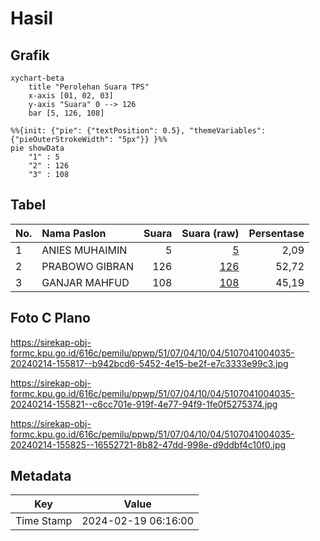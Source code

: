 # Hasil

## Grafik

```mermaid
xychart-beta
    title "Perolehan Suara TPS"
    x-axis [01, 02, 03]
    y-axis "Suara" 0 --> 126
    bar [5, 126, 108]
```

```mermaid
%%{init: {"pie": {"textPosition": 0.5}, "themeVariables": {"pieOuterStrokeWidth": "5px"}} }%%
pie showData
    "1" : 5
    "2" : 126
    "3" : 108
```

## Tabel

| No. | Nama Paslon    | Suara | Suara (raw) | Persentase |
|:--- |:-------------- | -----:| -----------:| ----------:|
| 1   | ANIES MUHAIMIN | 5     | [5][p-1]    | 2,09       |
| 2   | PRABOWO GIBRAN | 126   | [126][p-2]  | 52,72      |
| 3   | GANJAR MAHFUD  | 108   | [108][p-3]  | 45,19      |


[p-1]: https://github.com/gigit-pemilu/pemilu-2024-51-bali/blob/main/pilpres/hitung-suara/sub/51-bali/sub/07-karangasem/sub/04-karangasem/sub/1004-karangasem/sub/035-tps/sub/paslon-1.txt
[p-2]: https://github.com/gigit-pemilu/pemilu-2024-51-bali/blob/main/pilpres/hitung-suara/sub/51-bali/sub/07-karangasem/sub/04-karangasem/sub/1004-karangasem/sub/035-tps/sub/paslon-2.txt
[p-3]: https://github.com/gigit-pemilu/pemilu-2024-51-bali/blob/main/pilpres/hitung-suara/sub/51-bali/sub/07-karangasem/sub/04-karangasem/sub/1004-karangasem/sub/035-tps/sub/paslon-3.txt

## Foto C Plano

https://sirekap-obj-formc.kpu.go.id/616c/pemilu/ppwp/51/07/04/10/04/5107041004035-20240214-155817--b942bcd6-5452-4e15-be2f-e7c3333e99c3.jpg

https://sirekap-obj-formc.kpu.go.id/616c/pemilu/ppwp/51/07/04/10/04/5107041004035-20240214-155821--c6cc701e-919f-4e77-94f9-1fe0f5275374.jpg

https://sirekap-obj-formc.kpu.go.id/616c/pemilu/ppwp/51/07/04/10/04/5107041004035-20240214-155825--16552721-8b82-47dd-998e-d9ddbf4c10f0.jpg


## Metadata

| Key        | Value               |
| ---------- | ------------------- |
| Time Stamp | 2024-02-19 06:16:00 |



